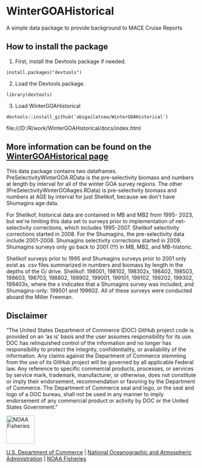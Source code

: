 # WinterGOAHistorical

A simple data package to provide background to MACE Cruise Reports

## How to install the package

1. First, install the Devtools package if needed.

`install.packages("devtools")`

2. Load the Devtools package.

`library(devtools)`

3. Load WinterGOAHistorical

`devtools::install_github('abigailatsea/WinterGOAHistorical')`

file:///D:/R/work/WinterGOAHistorical/docs/index.html
## More information can be found on the [WinterGOAHistorical page](https://noaa-afsc-mace.github.io/WinterGOAHistorical/)

This data package contains two dataframes. PreSelectivityWinterGOA.RData is the pre-selectivity biomass and numbers at length by interval for all of the winter GOA survey regions. The other (PreSelectivityWinterGOAages.RData) is pre-selectivity biomass and numbers at AGE by interval for just Shelikof, because we don't have Shumagins age data. 

For Shelikof, historical data are contained in MB and MB2 from 1995- 2023, but we're limiting this data set to surveys prior to implementation of net-selectivity corrections, which includes 1995-2007. Shelikof selectivity corrections started in 2008. For the Shumagins, the pre-selectivity data include 2001-2008. Shumagins selectivity corrections started in 2009. Shumagins surveys only go back to 2001 (!!!) in MB, MB2, and MB-historic.

Shelikof surveys prior to 1995 and Shumagins surveys prior to 2001 only exist as .csv files summarized in numbers and biomass by length in the depths of the G/ drive. Shelikof: 198001, 198102, 198302x, 198402, 198503, 198603, 198703, 198802, 198902, 199001, 199101, 199102, 199202, 199302, 199403x, where the x indicates that a Shumagins survey was included, and Shumagins-only: 199501 and 199602. All of these surveys were conducted aboard the Miller Freeman. 

## Disclaimer

“The United States Department of Commerce (DOC) GitHub project code is provided on an ‘as is’ basis and the user assumes responsibility for its use. DOC has relinquished control of the information and no longer has responsibility to protect the integrity, confidentiality, or availability of the information. Any claims against the Department of Commerce stemming from the use of its GitHub project will be governed by all applicable Federal law. Any reference to specific commercial products, processes, or services by service mark, trademark, manufacturer, or otherwise, does not constitute or imply their endorsement, recommendation or favoring by the Department of Commerce. The Department of Commerce seal and logo, or the seal and logo of a DOC bureau, shall not be used in any manner to imply endorsement of any commercial product or activity by DOC or the United States Government.”


<img src="https://raw.githubusercontent.com/nmfs-fish-tools/nmfspalette/main/man/figures/noaa-fisheries-rgb-2line-horizontal-small.png" height="75" alt="NOAA Fisheries">

[U.S. Department of Commerce](https://www.commerce.gov/) | [National Oceanographic and Atmospheric Administration](https://www.noaa.gov) | [NOAA Fisheries](https://www.fisheries.noaa.gov/)
